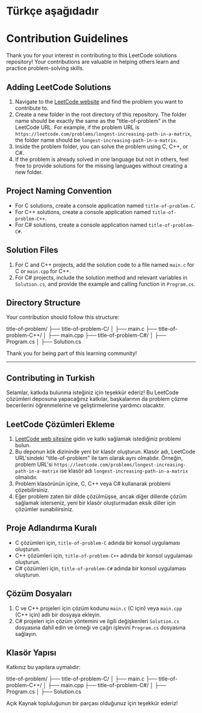 # Türkçe aşağıdadır

# Contribution Guidelines

Thank you for your interest in contributing to this LeetCode solutions repository! Your contributions are valuable in helping others learn and practice problem-solving skills.

## Adding LeetCode Solutions

1. Navigate to the [LeetCode website](https://leetcode.com/) and find the problem you want to contribute to.
2. Create a new folder in the root directory of this repository. The folder name should be exactly the same as the "title-of-problem" in the LeetCode URL. For example, if the problem URL is `https://leetcode.com/problems/longest-increasing-path-in-a-matrix`, the folder name should be `longest-increasing-path-in-a-matrix`.
3. Inside the problem folder, you can solve the problem using C, C++, or C#.
4. If the problem is already solved in one language but not in others, feel free to provide solutions for the missing languages without creating a new folder.

## Project Naming Convention

- For C solutions, create a console application named `title-of-problem-C`.
- For C++ solutions, create a console application named `title-of-problem-C++`.
- For C# solutions, create a console application named `title-of-problem-C#`.

## Solution Files

1. For C and C++ projects, add the solution code to a file named `main.c` for C or `main.cpp` for C++.
2. For C# projects, include the solution method and relevant variables in `Solution.cs`, and provide the example and calling function in `Program.cs`.

## Directory Structure

Your contribution should follow this structure:

title-of-problem/
├── title-of-problem-C/
│ ├── main.c
├── title-of-problem-C++/
│ ├── main.cpp
├── title-of-problem-C#/
│ ├── Program.cs
│ ├── Solution.cs


Thank you for being part of this learning community!

---
## Contributing in Turkish

Selamlar, katkıda bulunma isteğiniz için teşekkür ederiz! Bu LeetCode çözümleri deposuna yapacağınız katkılar, başkalarının da problem çözme becerilerini öğrenmelerine ve geliştirmelerine yardımcı olacaktır.

## LeetCode Çözümleri Ekleme

1. [LeetCode web sitesine](https://leetcode.com/) gidin ve katkı sağlamak istediğiniz problemi bulun.
2. Bu deponun kök dizininde yeni bir klasör oluşturun. Klasör adı, LeetCode URL'sindeki "title-of-problem" ile tam olarak aynı olmalıdır. Örneğin, problem URL'si `https://leetcode.com/problems/longest-increasing-path-in-a-matrix` ise klasör adı `longest-increasing-path-in-a-matrix` olmalıdır.
3. Problem klasörünün içine, C, C++ veya C# kullanarak problemi çözebilirsiniz.
4. Eğer problem zaten bir dilde çözülmüşse, ancak diğer dillerde çözüm sağlamak isterseniz, yeni bir klasör oluşturmadan eksik diller için çözümler sunabilirsiniz.

## Proje Adlandırma Kuralı

- C çözümleri için, `title-of-problem-C` adında bir konsol uygulaması oluşturun.
- C++ çözümleri için, `title-of-problem-C++` adında bir konsol uygulaması oluşturun.
- C# çözümleri için, `title-of-problem-C#` adında bir konsol uygulaması oluşturun.

## Çözüm Dosyaları

1. C ve C++ projeleri için çözüm kodunu `main.c` (C için) veya `main.cpp` (C++ için) adlı bir dosyaya ekleyin.
2. C# projeleri için çözüm yöntemini ve ilgili değişkenleri `Solution.cs` dosyasına dahil edin ve örneği ve çağrı işlevini `Program.cs` dosyasına sağlayın.

## Klasör Yapısı

Katkınız bu yapılara uymalıdır:

title-of-problem/
├── title-of-problem-C/
│ ├── main.c
├── title-of-problem-C++/
│ ├── main.cpp
├── title-of-problem-C#/
│ ├── Program.cs
│ ├── Solution.cs


Açık Kaynak topluluğunun bir parçası olduğunuz için teşekkür ederiz!


